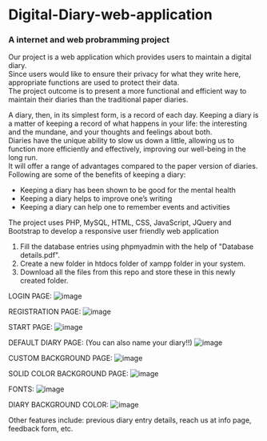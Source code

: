 # Digital-Diary-web-application
### A internet and web probramming project

Our project is a web application which provides users to maintain a digital diary. <br />
Since users would like to ensure their privacy for what they write here, appropriate functions are used to protect their data. <br />
The project outcome is to present a more functional and efficient way to maintain their diaries than the traditional paper diaries. <br />


A diary, then, in its simplest form, is a record of each day. Keeping a diary is a matter of keeping a record of what happens in your life: the interesting and the mundane, and your thoughts and feelings about both. <br />
Diaries have the unique ability to slow us down a little, allowing us to function more efficiently and effectively, improving our well-being in the long run. <br />
It will offer a range of advantages compared to the paper version of diaries. <br />
Following are some of the benefits of keeping a diary:
* Keeping a diary has been shown to be good for the mental health
* Keeping a diary helps to improve one’s writing
* Keeping a diary can help one to remember events and activities

The project uses PHP, MySQL, HTML, CSS, JavaScript, JQuery and Bootstrap to develop a responsive user friendly web application

1. Fill the database entries using phpmyadmin with the help of "Database details.pdf".
1. Create a new folder in htdocs folder of xampp folder in your system.
1. Download all the files from this repo and store these in this newly created folder.

LOGIN PAGE:
![image](https://user-images.githubusercontent.com/65955491/117290238-2e92ec80-ae8b-11eb-8170-62c37308e298.png)

REGISTRATION PAGE:
![image](https://user-images.githubusercontent.com/65955491/117290388-5f732180-ae8b-11eb-88e8-a1017fd741c3.png)

START PAGE:
![image](https://user-images.githubusercontent.com/65955491/117290515-85002b00-ae8b-11eb-9ca1-337d0d71384c.png)

DEFAULT DIARY PAGE:
(You can also name your diary!!)
![image](https://user-images.githubusercontent.com/65955491/117290596-9f3a0900-ae8b-11eb-941a-7801db401a89.png)

CUSTOM BACKGROUND PAGE:
![image](https://user-images.githubusercontent.com/65955491/117290743-cabcf380-ae8b-11eb-9b3d-ac2f7d625124.png)

SOLID COLOR BACKGROUND PAGE:
![image](https://user-images.githubusercontent.com/65955491/117290819-e45e3b00-ae8b-11eb-88d0-a773bbe5f37f.png)

FONTS:
![image](https://user-images.githubusercontent.com/65955491/117290945-05269080-ae8c-11eb-8c6b-6051a7646cca.png)

DIARY BACKGROUND COLOR:
![image](https://user-images.githubusercontent.com/65955491/117291007-1b345100-ae8c-11eb-81a3-ab1e401e5bcd.png)

Other features include: previous diary entry details, reach us at info page, feedback form, etc. 

